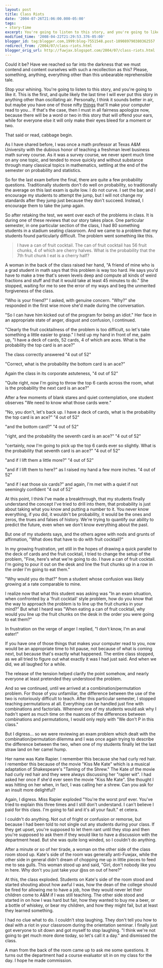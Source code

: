 ```yaml
---
layout: post
title: Class Riots
date: '2004-07-26T21:06:00.000-05:00'
tags:
- story-time
excerpt: You're going to listen to this story, and you're going to like it.
modified_time: '2008-04-22T21:29:53.376-05:00'
blogger_id: tag:blogger.com,1999:blog-7551548.post-109089790380362557
redirect_from: /2004/07/class-riots.html
blogger_orig_url: http://fuwjax.blogspot.com/2004/07/class-riots.html
---
```


Could it be?  Have we reached so far into the darkness that we must contend and content ourselves with such a recollection as this?  Please, something, anything, everything other than this unbearable reprehensible tale.

Stop your whining.  You're going to listen to this story, and you're going to like it.  This is the first, and quite likely the last time I will ever put this story in anything other than oscillating air.  Personally, I think it sounds better in air, but maybe you have one of those nifty [things](http://www.research.att.com/projects/tts/demo.html) that'll make your computer read to you...  If that's the case, then I must in all fairness apologize now, because there will be a word or two in this story that will offend your ears, while for everyone else it will only make their eyes bleed for a moment or two.

That said or read, cabbage begin.

As I have shared before, I was once a math professor at Texas A&M University with the dubious honor of teaching a freshman level business math survey course.  As it was a survey course, we never spent much time on any one topic, and tended to move quickly and without substance through many classical topics in mathematics, settling at the end of the semester on probability and statistics.

So for the last exam before the final, there are quite a few probability questions.  Traditionally students don't do well on probability, so traditionally the average on this last exam is quite low.  I do not curve.  I set the bar, and I encourage my students to attempt the jump, but I will not change my standards after they jump just because they don't succeed.  Instead, I encourage them to take the jump again.

So after retaking the test, we went over each of the problems in class.  It is during one of these reviews that our story takes place.  One particular semester, in one particular section of the class, I had 80 something students in a stadium seating classroom.  And we came to a problem that my students found particularly difficult.  The problem went something like this.

> I have a can of fruit cocktail.  The can of fruit cocktail has 56 fruit chunks, 4 of which are cherry halves.  What is the probability that the 7th fruit chunk I eat is a cherry half?

A woman in the back of the class raised her hand, "A friend of mine who is a grad student in math says that this problem is way too hard.  He says you'd have to make a tree that's seven levels deep and compute all kinds of weird fractions and stuff and that it would take at least 45 minutes to do."  She stopped, waiting for me to see the error of my ways and beg the unmerited forgiveness of the class.

"Who is your friend?" I asked, with genuine concern.  "Why?" she responded in the first wise move she'd made during the conversation.

"So I can have him kicked out of the program for being an idiot."  Her face in an appropriate state of anger, disgust and confusion, I continued.

"Clearly the fruit cocktailness of the problem is too difficult, so let's take something a little easier to grasp."  I held up my hand in front of me, palm up, "I have a deck of cards, 52 cards, 4 of which are aces.  What is the probability the top card is an ace?" 

The class correctly answered "4 out of 52"

"Correct, what is the probability the bottom card is an ace?"

Again the class in its corporate astuteness, "4 out of 52"

"Quite right, now I'm going to throw the top 6 cards across the room, what is the probability the next card is an ace?"

After a few moments of blank stares and quiet contemplation, one student observes "We need to know what those cards were."

"No, you don't, let's back up.  I have a deck of cards, what is the probability the top card is an ace?"  "4 out of 52" 

"and the bottom card?" "4 out of 52"

"right, and the probability the seventh card is an ace?"  "4 out of 52"

"certainly, now I'm going to pick up the top 6 cards ever so slightly.  What is the probability that seventh card is an ace?"  "4 out of 52"

"and if I lift them a little more?"  "4 out of 52"

"and if I lift them to here?" as I raised my hand a few more inches.  "4 out of 52"

"and if I eat those six cards?"  and again, I'm met with a quiet if not seemingly confident "4 out of 52"

At this point, I think I've made a breakthrough, that my students finally understand the concept I've tried to drill into them, that probability is just about taking what you know and putting a number to it.   You never know everything, if you did, it wouldn't be probability, it would be the ones and zeros, the trues and falses of history.  We're trying to quantify our ability to predict the future, even when we don't know everything about the past.

But one of my students says, and the others agree with nods and grunts of affirmation, "What does that have to do with fruit cocktail?"

In my growing frustration, yet still in the hopes of drawing a quick parallel to the deck of cards and the fruit cocktail, I tried to change the setup of the problem, "Fine, here's what we're going to do.  I have a can of fruit cocktail.  I'm going to pour it out on the desk and line the fruit chunks up in a row in the order I'm going to eat them."

"Why would you do that?" from a student whose confusion was likely growing at a rate comparable to mine.

I realize now that what this student was asking was "In an exam situation, when confronted by a 'fruit cocktail' style problem, how do you know that the way to approach the problem is to line up the fruit chunks in your mind?"  But what I heard was "When eating a can of fruit cocktail, why would you line up the fruit chunks on the desk in the order you were going to eat them?"

In frustration on the verge of anger I replied, "I don't know, I'm an anal eater!"

If you have one of those things that makes your computer read to you, now would be an appropriate time to hit pause, not because of what is coming next, but because that's exactly what happened.  The entire class stopped, as we all tried to figure out what exactly it was I had just said.  And when we did, we all laughed for a while.

The release of the tension helped clarify the point somehow, and nearly everyone at least pretended they understood the problem.

And so we continued, until we arrived at a combination/permutation problem.  For those of you unfamiliar, the difference between the use of the two is notoriously difficult to teach.  After this particular semester, I stopped teaching permutations at all.  Everything can be handled just fine with combinations and factorials.  Whenever one of my students would ask why I hadn't spent as much time on the nuances of the differences between combinations and permutations, I would only reply with "We don't P in this class."

But I digress... so we were reviewing an exam problem which dealt with the combination/permutation dilemma and I was once again trying to describe the difference between the two, when one of my students finally let the last straw land on her camel hump.

Her name was Kate Rapier.  I remember this because she had curly red hair.  I remember this because of the movie "Kiss Me Kate" which is a musical adaptation of Shakespeare's "Taming of the Shrew."  The Kate of the movie had curly red hair and they were always discussing her "rapier wit".  I had asked her once if she'd ever seen the movie "Kiss Me Kate".  She thought I was hitting on her when, in fact, I was calling her a shrew.  Can you ask for an insult more delightful?

Again, I digress.  Miss Rapier exploded "You're the worst prof ever.  You've tried to explain this three times and I still don't understand.  I can't believe I paid for this class.  I'm going to fail and it's all your fault." et cetera.

I couldn't do anything.  Not out of fright or confusion or remorse, but because I had been told to not single out any students during your class.  If they get upset, you're supposed to let them rant until they stop and then you're supposed to ask them if they would like to have a discussion with the department head.  But she was quite long winded, so I couldn't do anything.

After a minute or so of her tirade, a woman on the other side of the class room stood up.  Kate's side of the room was generally anti-Fuwjax, while the other side in general didn't dream of chopping me up in little pieces to feed me to sea gulls.  This woman stood up and said, "Girl, don't nobody like you in here.  Why don't you just take your @ss on out of here?"

At this, the class exploded.  Students on Kate's side of the room stood and started shouting about how awful I was, how the dean of the college should be fired for allowing me to have a job, how they would never let their children come to A&M if I was still teaching.  The other side stood and started in on how I was hard but fair, how they wanted to buy me a beer, or a bottle of whiskey, or bear my children, and how they might fail, but at least they learned something.

I had no clue what to do.  I couldn't stop laughing.  They don't tell you how to deal with a riot in your classroom during the orientation seminar.  I finally just got everyone to sit down and got myself to stop laughing.  "I think we're not going to get much more done today, so let's call it a day." and dismissed the class.

A man from the back of the room came up to ask me some questions.  It turns out the department had a course evaluator sit in on my class for the day.  I hope he made commission.

